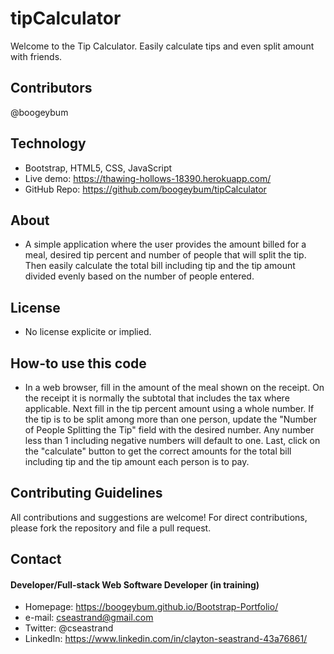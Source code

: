 # tipCalculator

Welcome to the Tip Calculator. Easily calculate tips and even split amount with friends.

## Contributors

@boogeybum

## Technology

- Bootstrap, HTML5, CSS, JavaScript
- Live demo: https://thawing-hollows-18390.herokuapp.com/
- GitHub Repo: https://github.com/boogeybum/tipCalculator

## About

- A simple application where the user provides the amount billed for a meal, desired tip percent and number of people that will split the tip. Then easily calculate the total bill including tip and the tip amount divided evenly based on the number of people entered.

## License

- No license explicite or implied.

## How-to use this code

- In a web browser, fill in the amount of the meal shown on the receipt. On the receipt it is normally the subtotal that includes the tax where applicable. Next fill in the tip percent amount using a whole number. If the tip is to be split among more than one person, update the "Number of People Splitting the Tip" field with the desired number. Any number less than 1 including negative numbers will default to one. Last, click on the "calculate" button to get the correct amounts for the total bill including tip and the tip amount each person is to pay.

## Contributing Guidelines

All contributions and suggestions are welcome!
For direct contributions, please fork the repository and file a pull request.

## Contact

#### Developer/Full-stack Web Software Developer (in training)

- Homepage: https://boogeybum.github.io/Bootstrap-Portfolio/
- e-mail: cseastrand@gmail.com
- Twitter: @cseastrand
- LinkedIn: https://www.linkedin.com/in/clayton-seastrand-43a76861/

